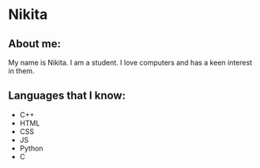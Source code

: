 # Nikita

## About me:

My name is Nikita. I am a student. I love computers and has a keen interest in them.

## Languages that I know:

- C++
- HTML
- CSS
- JS
- Python
- C
